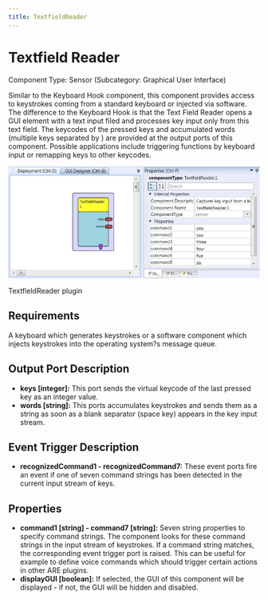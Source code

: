 ```yaml
---
title: TextfieldReader
---
```


# Textfield Reader

Component Type: Sensor (Subcategory: Graphical User Interface)

Similar to the Keyboard Hook component, this component provides access to keystrokes coming from a standard keyboard or injected via software. The difference to the Keyboard Hook is that the Text Field Reader opens a GUI element with a text input filed and processes key input only from this text field. The keycodes of the pressed keys and accumulated words (multiple keys separated by ) are provided at the output ports of this component. Possible applications include triggering functions by keyboard input or remapping keys to other keycodes.

![Screenshot: TextfieldReader plugin](./img/textfieldreader.jpg "Screenshot: TextfieldReader plugin")

TextfieldReader plugin

## Requirements

A keyboard which generates keystrokes or a software component which injects keystrokes into the operating system?s message queue.

## Output Port Description

*   **keys \[integer\]:** This port sends the virtual keycode of the last pressed key as an integer value.
*   **words \[string\]:** This ports accumulates keystrokes and sends them as a string as soon as a blank separator (space key) appears in the key input stream.

## Event Trigger Description

*   **recognizedCommand1 - recognizedCommand7:** These event ports fire an event if one of seven command strings has been detected in the current input stream of keys.

## Properties

*   **command1 \[string\] - command7 \[string\]:** Seven string properties to specify command strings. The component looks for these command strings in the input stream of keystrokes. If a command string matches, the corresponding event trigger port is raised. This can be useful for example to define voice commands which should trigger certain actions in other ARE plugins.
*   **displayGUI \[boolean\]:** If selected, the GUI of this component will be displayed - if not, the GUI will be hidden and disabled.